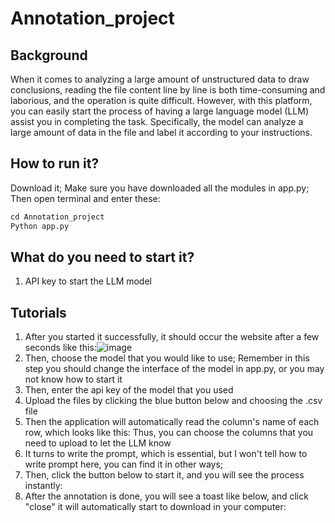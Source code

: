 # Annotation_project
## Background
When it comes to analyzing a large amount of unstructured data to draw conclusions, reading the file content line by line is both time-consuming and laborious, and the operation is quite difficult. However, with this platform, you can easily start the process of having a large language model (LLM) assist you in completing the task. Specifically, the model can analyze a large amount of data in the file and label it according to your instructions.
## How to run it?
Download it;
Make sure you have downloaded all the modules in app.py;
Then open terminal and enter these:
``` Python 
cd Annotation_project
Python app.py
```
## What do you need to start it?
1. API key to start the LLM model

## Tutorials
1. After you started it successfully, it should occur the website after a few seconds like this:![image](Readme_figure/File_tree.png)
2. Then, choose the model that you would like to use; Remember in this step you should change the interface of the model in app.py, or you may not know how to start it
3. Then, enter the api key of the model that you used
4. Upload the files by clicking the blue button below and choosing the .csv file
5. Then the application will automatically read the column's name of each row, which looks like this: 
	Thus, you can choose the columns that you need to upload to let the LLM know
6. It turns to write the prompt, which is essential, but I won't tell how to write prompt here, you can find it in other ways; 
7. Then, click the button below to start it, and you will see the process instantly:
8. After the annotation is done, you will see a toast like below, and click "close" it will automatically start to download in your computer:

